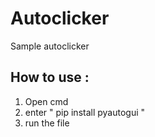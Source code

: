 # Autoclicker
Sample autoclicker
## How to use :
1. Open cmd
2. enter " pip install pyautogui "
3. run the file
